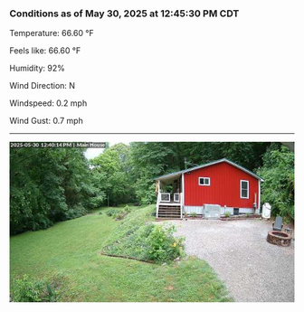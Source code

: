 ### Conditions as of May 30, 2025 at 12:45:30 PM CDT 

Temperature: 66.60 &deg;F

Feels like: 66.60 &deg;F

Humidity: 92%

Wind Direction: N

Windspeed: 0.2 mph

Wind Gust: 0.7 mph

---

<img src="./images/latest.jpeg"/>

